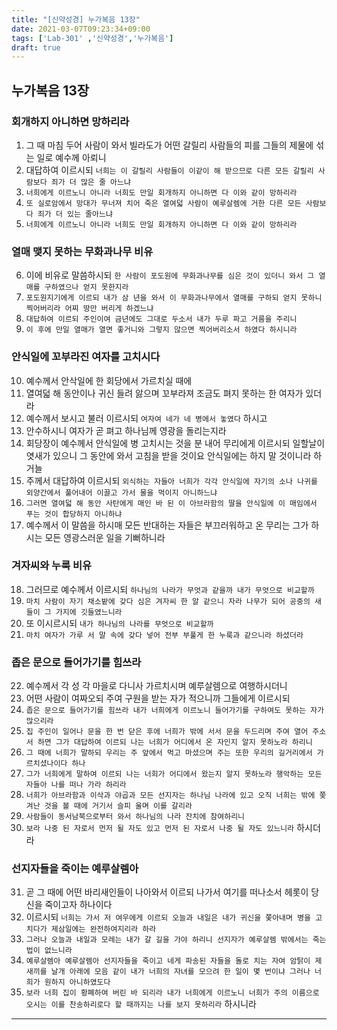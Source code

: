 ```yaml
---
title: "[신약성경] 누가복음 13장"
date: 2021-03-07T09:23:34+09:00
tags: ['Lab-301' ,'신약성경','누가복음']
draft: true
---
```

## 누가복음 13장
### 회개하지 아니하면 망하리라
1. 그 때 마침 두어 사람이 와서 빌라도가 어떤 갈릴리 사람들의 피를 그들의 제물에 섞는 일로 예수께 아뢰니
2. 대답하여 이르시되 `너희는 이 갈릴리 사람들이 이같이 해 받으므로 다른 모든 갈릴리 사람보다 죄가 더 많은 줄 아느냐`
3. `너희에게 이르노니 아니라 너희도 만일 회개하지 아니하면 다 이와 같이 망하리라`
4. `또 실로암에서 망대가 무너져 치어 죽은 열여덟 사람이 예루살렘에 거한 다른 모든 사람보다 죄가 더 있는 줄아느냐`
5. `너희에게 이르노니 아니라 너희도 만일 회개하지 아니하면 다 이와 같이 망하리라`
### 열매 맺지 못하는 무화과나무 비유
6. 이에 비유로 말씀하시되 `한 사람이 포도원에 무화과나무를 심은 것이 있더니 와서 그 열매를 구하였으나 얻지 못한지라`
7. `포도원지기에게 이르되 내가 삼 년을 와서 이 무화과나무에서 열매를 구하되 얻지 못하니 찍어버리라 어찌 땅만 버리게 하겠느냐`
8. `대답하여 이르되 주인이여 금년에도 그대로 두소서 내가 두루 파고 거름을 주리니`
9. `이 후에 만일 열매가 열면 좋거니와 그렇지 않으면 찍어버리소서 하였다 하시니라`
### 안식일에 꼬부라진 여자를 고치시다
10. 예수께서 안삭일에 한 회당에서 가르치실 때에
11. 열여덟 해 동안이나 귀신 들려 앓으며 꼬부라져 조금도 펴지 못하는 한 여자가 있더라
12. 예수께서 보시고 불러 이르시되 `여자여 네가 네 병에서 놓였다` 하시고
13. 안수하시니 여자가 곧 펴고 하나님께 영광을 돌리는지라
14. 회당장이 예수께서 안식일에 병 고치시는 것을 분 내어 무리에게 이르시되 일할날이 엿새가 있으니 그 동안에 와서 고침을 받을 것이요 안식일에는 하지 말 것이니라 하거늘
15. 주께서 대답하여 이르시되 `외식하는 자들아 너희가 각각 안식일에 자기의 소나 나귀를 외양간에서 풀어내어 이끌고 가서 물을 먹이지 아니하느냐`
16. `그러면 열여덟 해 동안 사탄에게 매인 바 된 이 아브라함의 딸을 안식일에 이 매임에서 푸는 것이 합당하지 아니하냐`
17. 예수께서 이 말씀을 하시매 모든 반대하는 자들은 부끄러워하고 온 무리는 그가 하시는 모든 영광스러운 일을 기뻐하니라
### 겨자씨와 누룩 비유
18. 그러므로 예수께서 이르시되 `하나님의 나라가 무엇과 같을까 내가 무엇으로 비교할까`
19. `마치 사람이 자기 채소밭에 갖다 심은 겨자씨 한 알 같으니 자라 나무가 되어 공중의 새들이 그 가지에 깃들였느니라`
20. 또 이시르시되 `내가 하나님의 나라를 무엇으로 비교할까`
21. `마치 여자가 가루 서 말 속에 갖다 넣어 전부 부풀게 한 누룩과 같으니라 하셨더라`
### 좁은 문으로 들어가기를 힘쓰라
22. 예수께서 각 성 각 마을로 다니사 가르치시며 예루살렘으로 여행하시더니
23. 어떤 사람이 여짜오되 주여 구원을 받는 자가 적으니까 그들에게 이르시되 
24. `좁은 문으로 들어가기를 힘쓰라 내가 너희에게 이르노니 들어가기를 구하여도 못하는 자가 많으리라`
25. `집 주인이 일어나 문을 한 번 닫은 후에 너희가 밖에 서서 문을 두드리며 주여 열어 주소서 하면 그가 대답하여 이르되 나는 너희가 어디에서 온 자인지 알지 못하노라 하리니`
26. `그 때에 너희가 말하되 우리는 주 앞에서 먹고 마셨으며 주는 또한 우리의 길거리에서 가르치셨나이다 하나`
27. `그가 너희에게 말하여 이르되 나는 너희가 어디에서 왔는지 알지 못하노라 행악하는 모든 자들아 나를 떠나 가라 하리라`
28. `너희가 아브라함과 이삭과 야곱과 모든 선지자는 하나님 나라에 있고 오직 너희는 밖에 쫒겨난 것을 볼 때에 거기서 슬피 울며 이를 갈리라`
29. `사람들이 동서남북으로부터 와서 하나님의 나라 잔치에 참여하리니`
30. `보라 나중 된 자로서 먼저 될 자도 있고 먼저 된 자로서 나중 될 자도 있느니라` 하시더라
### 선지자들을 죽이는 예루살렘아
31. 곧 그 때에 어떤 바리새인들이 나아와서 이르되 나가서 여기를 떠나소서 헤롯이 당신을 죽이고자 하나이다
32. 이르시되 `너희는 가서 저 여우에게 이르되 오늘과 내일은 내가 귀신을 쫓아내며 병을 고치다가 제삼일에는 완전하여지리라 하라`
33. `그러나 오늘과 내일과 모레는 내가 갈 길을 가야 하리니 선지자가 예루살렘 밖에서는 죽는 법이 없느니라`
34. `예루살렘아 예루살렘아 선지자들을 죽이고 네게 파송된 자들을 돌로 치는 자여 암탉이 제 새끼를 날개 아래에 모음 같이 내가 너희의 자녀를 모으려 한 일이 몇 번이냐 그러나 너희가 원하지 아니하였도다`
35. `보라 너희 집이 황폐하여 버린 바 되리라 내가 너희에게 이르노니 너희가 주의 이름으로 오시는 이를 찬송하리로다 할 때까지는 나를 보지 못하리라` 하시니라
***
